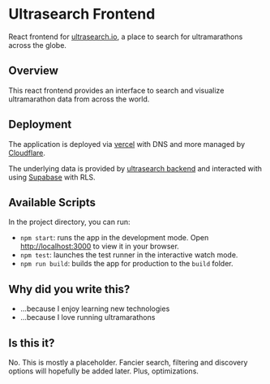 # Ultrasearch Frontend

React frontend for [ultrasearch.io](ultrasearch.io), a place to search for ultramarathons across the globe.

## Overview

This react frontend provides an interface to search and visualize ultramarathon data from across the world.

## Deployment

The application is deployed via [vercel](vercel.com) with DNS and more managed by [Cloudflare](cloudflare.com).

The underlying data is provided by [ultrasearch backend](https://github.com/pdbaines/ultrasearch) and interacted
with using [Supabase](https://supabase.com) with RLS.

## Available Scripts

In the project directory, you can run:

* `npm start`: runs the app in the development mode. Open [http://localhost:3000](http://localhost:3000) to view it in your browser.
* `npm test`: launches the test runner in the interactive watch mode.
* `npm run build`: builds the app for production to the `build` folder.

## Why did you write this?

* ...because I enjoy learning new technologies
* ...because I love running ultramarathons

## Is this it?

No. This is mostly a placeholder. Fancier search, filtering and discovery options will hopefully be added later. Plus, optimizations.
